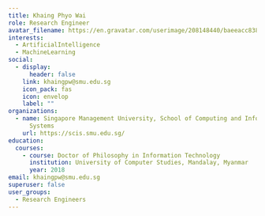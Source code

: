 ```yaml
---
title: Khaing Phyo Wai
role: Research Engineer
avatar_filename: https://en.gravatar.com/userimage/208148440/baeeacc838241a8847649af3229f9f94.jpg
interests:
  - ArtificialIntelligence
  - MachineLearning
social:
  - display:
      header: false
    link: khaingpw@smu.edu.sg
    icon_pack: fas
    icon: envelop
    label: ""
organizations:
  - name: Singapore Management University, School of Computing and Information
      Systems
    url: https://scis.smu.edu.sg/
education:
  courses:
    - course: Doctor of Philosophy in Information Technology
      institution: University of Computer Studies, Mandalay, Myanmar
      year: 2018
email: khaingpw@smu.edu.sg
superuser: false
user_groups:
  - Research Engineers
---
```

